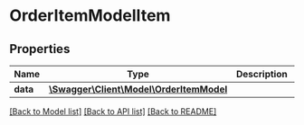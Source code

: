 # OrderItemModelItem

## Properties
Name | Type | Description | Notes
------------ | ------------- | ------------- | -------------
**data** | [**\Swagger\Client\Model\OrderItemModel**](OrderItemModel.md) |  | [optional] 


[[Back to Model list]](../README.md#documentation-for-models) [[Back to API list]](../README.md#documentation-for-api-endpoints) [[Back to README]](../README.md)


